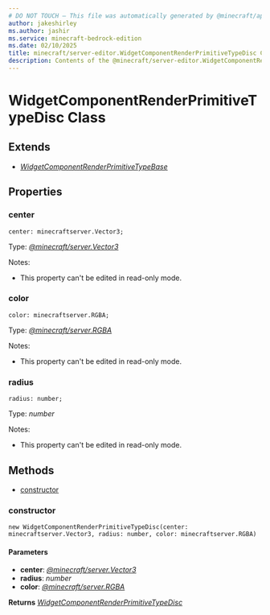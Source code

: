 ```yaml
---
# DO NOT TOUCH — This file was automatically generated by @minecraft/api-docs-generator, to report problems file an issue at https://github.com/Mojang/minecraft-scripting-libraries
author: jakeshirley
ms.author: jashir
ms.service: minecraft-bedrock-edition
ms.date: 02/10/2025
title: minecraft/server-editor.WidgetComponentRenderPrimitiveTypeDisc Class
description: Contents of the @minecraft/server-editor.WidgetComponentRenderPrimitiveTypeDisc class.
---
```

# WidgetComponentRenderPrimitiveTypeDisc Class

## Extends
- [*WidgetComponentRenderPrimitiveTypeBase*](WidgetComponentRenderPrimitiveTypeBase.md)

## Properties

### **center**
`center: minecraftserver.Vector3;`

Type: [*@minecraft/server.Vector3*](../../../scriptapi/minecraft/server/Vector3.md)

Notes:
  - This property can't be edited in read-only mode.

### **color**
`color: minecraftserver.RGBA;`

Type: [*@minecraft/server.RGBA*](../../../scriptapi/minecraft/server/RGBA.md)

Notes:
  - This property can't be edited in read-only mode.

### **radius**
`radius: number;`

Type: *number*

Notes:
  - This property can't be edited in read-only mode.

## Methods
- [constructor](#constructor)

### **constructor**
`
new WidgetComponentRenderPrimitiveTypeDisc(center: minecraftserver.Vector3, radius: number, color: minecraftserver.RGBA)
`

#### **Parameters**
- **center**: [*@minecraft/server.Vector3*](../../../scriptapi/minecraft/server/Vector3.md)
- **radius**: *number*
- **color**: [*@minecraft/server.RGBA*](../../../scriptapi/minecraft/server/RGBA.md)

**Returns** [*WidgetComponentRenderPrimitiveTypeDisc*](WidgetComponentRenderPrimitiveTypeDisc.md)
